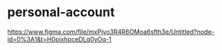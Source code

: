 # personal-account
 https://www.figma.com/file/mxPjvo3R4R6OMoa6sfth3e/Untitled?node-id=0%3A1&t=H0pixhpceDLq0yOq-1
